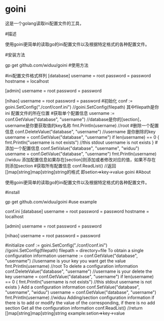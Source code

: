 # goini
这是一个golang读取ini配置文件的工具，

#描述

使用goini更简单的读取go的ini配置文件以及根据特定格式的各种配置文件。

#安装方法

gp get github.com/widuu/goini
#使用方法

#ini配置文件格式样列
[database]
username = root
password = password
hostname = localhost

[admin]
username = root
password = password

[nihao]
username = root
password = password
#初始化
conf := goini.SetConfig("./conf/conf.ini") //goini.SetConfig(filepath) 其中filepath是你ini 配置文件的所在位置
#获取单个配置信息
username := conf.GetValue("database", "username") //database是你的[section]，username是你要获取值的key名称
fmt.Println(username) //root
#删除一个配置信息
conf.DeleteValue("database", "username")    //username 是你删除的key
username = conf.GetValue("database", "username")
if len(username) == 0 {
    fmt.Println("username is not exists") //this stdout username is not exists
}
#添加一个配置信息
conf.SetValue("database", "username", "widuu")
username = conf.GetValue("database", "username")
fmt.Println(username) //widuu 添加配置信息如果存在[section]则添加或者修改对应的值，如果不存在则添加section
#获取所有配置信息
conf.ReadList() //返回[]map[string]map[string]string的格式 即setion=>key->value
goini
#About

使用goini更简单的读取go的ini配置文件以及根据特定格式的各种配置文件。

#install

gp get github.com/widuu/goini
#use example

conf.ini
[database]
username = root
password = password
hostname = localhost

[admin]
username = root
password = password

[nihao]
username = root
password = password

#initialize
conf := goini.SetConfig("./conf/conf.ini") //goini.SetConfig(filepath) filepath = directory+file
To obtain a single configuration information
username := conf.GetValue("database", "username") //username is your key you want get the value
fmt.Println(username) //root
To delete a configuration information
conf.DeleteValue("database", "username")    //username is your delete the key
username = conf.GetValue("database", "username")
if len(username) == 0 {
    fmt.Println("username is not exists") //this stdout username is not exists
}
Add a configuration information
conf.SetValue("database", "username", "widuu")
username = conf.GetValue("database", "username")
fmt.Println(username) //widuu Adding/section configuration information if there is to add or modify the value of the corresponding, if there is no add section
Get all the configuration information
conf.ReadList() //return []map[string]map[string]string  example:setion=>key->value
